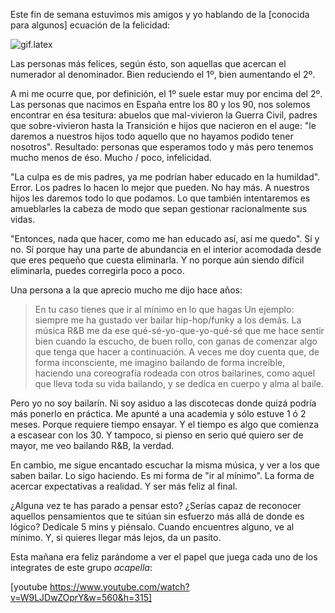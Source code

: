 Este fin de semana estuvimos mis amigos y yo hablando de la [conocida para algunos] ecuación de la felicidad:

![gif.latex](gif-latex.gif)

Las personas más felices, según ésto, son aquellas que acercan el numerador al denominador. Bien reduciendo el 1º, bien aumentando el 2º.

A mi me ocurre que, por definición, el 1º suele estar muy por encima del 2º. Las personas que nacimos en España entre los 80 y los 90, nos solemos encontrar  en ésa tesitura: abuelos que mal-vivieron la Guerra Civil, padres que sobre-vivieron hasta la Transición e hijos que nacieron en el auge: "le daremos a nuestros hijos todo aquello que no hayamos podido tener nosotros". Resultado: personas que esperamos todo y más pero tenemos mucho menos de éso. Mucho / poco, infelicidad.

"La culpa es de mis padres, ya me podrían haber educado en la humildad". Error. Los padres lo hacen lo mejor que pueden. No hay más. A nuestros hijos les daremos todo lo que podamos. Lo que también intentaremos es amueblarles la cabeza de modo que sepan gestionar racionalmente sus vidas.

"Entonces, nada que hacer, como me han educado así, así me quedo". Sí y no. Sí porque hay una parte de abundancia en el interior acomodada desde que eres pequeño que cuesta eliminarla. Y no porque aún siendo difícil eliminarla, puedes corregirla poco a poco.

Una persona a la que aprecio mucho me dijo hace años:
> En tu caso tienes que ir al mínimo en lo que hagas
Un ejemplo: siempre me ha gustado ver bailar hip-hop/funky a los demás. La música R&B me da ese qué-sé-yo-que-yo-qué-sé que me hace sentir bien cuando la escucho, de buen rollo, con ganas de comenzar algo que tenga que hacer a continuación. A veces me doy cuenta que, de forma inconsciente, me imagino bailando de forma increíble, haciendo una coreografía rodeada con otros bailarines, como aquel que lleva toda su vida bailando, y se dedica en cuerpo y alma al baile.

Pero yo no soy bailarín. Ni soy asiduo a las discotecas donde quizá podría más ponerlo en práctica. Me apunté a una academia y sólo estuve 1 ó 2 meses. Porque requiere tiempo ensayar. Y el tiempo es algo que comienza a escasear con los 30. Y tampoco, si pienso en serio qué quiero ser de mayor, me veo bailando R&B, la verdad.

En cambio, me sigue encantado escuchar la misma música, y ver a los que saben bailar. Lo sigo haciendo. Es mi forma de "ir al mínimo". La forma de acercar expectativas a realidad. Y ser más feliz al final.

¿Alguna vez te has parado a pensar esto? ¿Serías capaz de reconocer aquellos pensamientos que te sitúan sin esfuerzo más allá de donde es lógico? Dedícale 5 mins y piénsalo. Cuando encuentres alguno, ve al mínimo. Y, si quieres llegar más lejos, da un pasito.

Esta mañana era feliz parándome a ver el papel que juega cada uno de los integrates de este grupo _acapella_:

[youtube https://www.youtube.com/watch?v=W9LJDwZOprY&w=560&h=315]